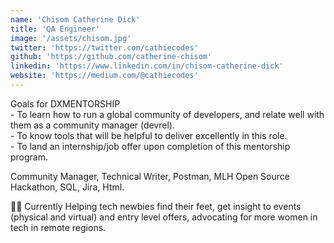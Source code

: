 ```yaml
---
name: 'Chisom Catherine Dick'
title: 'QA Engineer'
image: '/assets/chisom.jpg'
twitter: 'https://twitter.com/cathiecodes'
github: 'https://github.com/catherine-chisom'
linkedin: 'https://www.linkedin.com/in/chisom-catherine-dick'
website: 'https://medium.com/@cathiecodes'
---
```


<div>
 Goals for DXMENTORSHIP  <br/>
  - To learn how to run a global community of developers, and relate well with them as a community manager (devrel). <br/>
  - To know tools that will be helpful to deliver excellently in this role. <br/>
  - To land an internship/job offer upon completion of this mentorship program. <br/>
  
 
  Community Manager, Technical Writer, Postman, MLH Open Source Hackathon, SQL, Jira, Html. <br/> 
</div>

<div class="mt-4">
  🏄‍♀️ Currently Helping tech newbies find their feet, get insight to events (physical and virtual) and entry level offers, advocating for more
  women in tech in remote regions.
</div>
